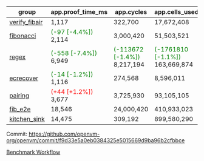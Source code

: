 | group | app.proof_time_ms | app.cycles | app.cells_used | leaf.proof_time_ms | leaf.cycles | leaf.cells_used |
| -- | -- | -- | -- | -- | -- | -- |
| [verify_fibair](https://github.com/openvm-org/openvm/blob/benchmark-results/benchmarks-pr/1908/verify_fibair-f9d33e5a0eb0384325e5015669d9ba96b2cfbbce.md) | 1,117 |  322,700 |  17,672,408 |- | - | - |
| [fibonacci](https://github.com/openvm-org/openvm/blob/benchmark-results/benchmarks-pr/1908/fibonacci-f9d33e5a0eb0384325e5015669d9ba96b2cfbbce.md) |<span style='color: green'>(-97 [-4.4%])</span> 2,114 |  3,000,420 |  51,503,521 | 3,031 |  1,248,061 |  70,626,028 |
| [regex](https://github.com/openvm-org/openvm/blob/benchmark-results/benchmarks-pr/1908/regex-f9d33e5a0eb0384325e5015669d9ba96b2cfbbce.md) |<span style='color: green'>(-558 [-7.4%])</span> 6,949 | <span style='color: green'>(-113672 [-1.4%])</span> 8,217,194 | <span style='color: green'>(-1761810 [-1.1%])</span> 163,669,874 | 9,032 |  3,326,557 |  234,117,316 |
| [ecrecover](https://github.com/openvm-org/openvm/blob/benchmark-results/benchmarks-pr/1908/ecrecover-f9d33e5a0eb0384325e5015669d9ba96b2cfbbce.md) |<span style='color: green'>(-14 [-1.2%])</span> 1,116 |  274,568 |  8,596,011 | 9,754 |  2,934,870 |  246,667,000 |
| [pairing](https://github.com/openvm-org/openvm/blob/benchmark-results/benchmarks-pr/1908/pairing-f9d33e5a0eb0384325e5015669d9ba96b2cfbbce.md) |<span style='color: red'>(+44 [+1.2%])</span> 3,677 |  3,725,930 |  93,105,105 | 4,419 |  2,010,399 |  138,830,725 |
| [fib_e2e](https://github.com/openvm-org/openvm/blob/benchmark-results/benchmarks-pr/1908/fib_e2e-f9d33e5a0eb0384325e5015669d9ba96b2cfbbce.md) | 18,546 |  24,000,420 |  410,933,023 | 16,363 |  7,462,538 |  435,494,679 |
| [kitchen_sink](https://github.com/openvm-org/openvm/blob/benchmark-results/benchmarks-pr/1908/kitchen_sink-f9d33e5a0eb0384325e5015669d9ba96b2cfbbce.md) | 14,475 |  309,192 |  899,580,290 | 22,580 |  7,952,486 |  748,994,154 |


Commit: https://github.com/openvm-org/openvm/commit/f9d33e5a0eb0384325e5015669d9ba96b2cfbbce

[Benchmark Workflow](https://github.com/openvm-org/openvm/actions/runs/16545509218)
